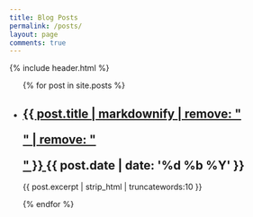 ```yaml
---
title: Blog Posts
permalink: /posts/
layout: page
comments: true
---
```

{% include header.html %}
  <body id="posts">
    <div class="main">
      <div class="content">
        <ul class="posts-list">
        {% for post in site.posts %}
          <li>
            <h2>
              <a href="{{ site.url }}{{ post.url }}" class="post-title">
                <span>{{ post.title | markdownify | remove: "<p>" | remove: "</p>" }}</span>
              </a>
              <span class="date">{{ post.date | date: '%d %b %Y' }}</span>
            </h2>
            <p>{{ post.excerpt | strip_html | truncatewords:10 }}</p>
            <!-- <ul class="tags">
            {% for tag in post.tags %}
              <li><a href="{{ site.url }}/tags#{{ tag }}">{{ tag }}</a></li>
              {% unless forloop.last %}
              {% endunless %}
            {% endfor %}
            </ul> -->
          </li>
          {% endfor %}
        </ul>
      </div>
    </div>
  </body>
